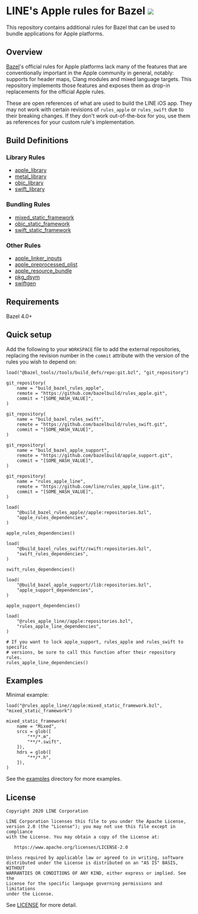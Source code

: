 # LINE's Apple rules for Bazel ![](https://github.com/line/bazel_rules_apple/workflows/build/badge.svg)

This repository contains additional rules for Bazel that can be used to bundle
applications for Apple platforms.

## Overview

[Bazel](http://bazel.build)'s official rules for Apple platforms lack many of
the features that are conventionally important in the Apple community in
general, notably: supports for header maps, Clang modules and mixed language
targets. This repository implements those features and exposes them as drop-in
replacements for the official Apple rules.

These are open references of what are used to build the LINE iOS app. They may
not work with certain revisions of `rules_apple` or `rules_swift` due to
their breaking changes. If they don't work out-of-the-box for you, use them as
references for your custom rule's implementation.

## Build Definitions

### Library Rules

* [apple_library](docs/README.md#apple_library)
* [metal_library](docs/README.md#metal_library)
* [objc_library](docs/README.md#objc_library)
* [swift_library](docs/README.md#swift_library)

### Bundling Rules

* [mixed_static_framework](docs/README.md#mixed_static_framework)
* [objc_static_framework](docs/README.md#objc_static_framework)
* [swift_static_framework](docs/README.md#swift_static_framework)

### Other Rules

* [apple_linker_inputs](docs/README.md#apple_linker_inputs)
* [apple_preprocessed_plist](docs/README.md#apple_preprocessed_plist)
* [apple_resource_bundle](docs/README.md#apple_resource_bundle)
* [pkg_dsym](docs/README.md#pkg_dsym)
* [swiftgen](docs/README.md#swiftgen)

## Requirements

Bazel 4.0+

## Quick setup

Add the following to your `WORKSPACE` file to add the external repositories,
replacing the revision number in the `commit` attribute with the version of the
rules you wish to depend on:

```starlark
load("@bazel_tools//tools/build_defs/repo:git.bzl", "git_repository")

git_repository(
    name = "build_bazel_rules_apple",
    remote = "https://github.com/bazelbuild/rules_apple.git",
    commit = "[SOME_HASH_VALUE]",
)

git_repository(
    name = "build_bazel_rules_swift",
    remote = "https://github.com/bazelbuild/rules_swift.git",
    commit = "[SOME_HASH_VALUE]",
)

git_repository(
    name = "build_bazel_apple_support",
    remote = "https://github.com/bazelbuild/apple_support.git",
    commit = "[SOME_HASH_VALUE]",
)

git_repository(
    name = "rules_apple_line",
    remote = "https://github.com/line/rules_apple_line.git",
    commit = "[SOME_HASH_VALUE]",
)

load(
    "@build_bazel_rules_apple//apple:repositories.bzl",
    "apple_rules_dependencies",
)

apple_rules_dependencies()

load(
    "@build_bazel_rules_swift//swift:repositories.bzl",
    "swift_rules_dependencies",
)

swift_rules_dependencies()

load(
    "@build_bazel_apple_support//lib:repositories.bzl",
    "apple_support_dependencies",
)

apple_support_dependencies()

load(
    "@rules_apple_line//apple:repositories.bzl",
    "rules_apple_line_dependencies",
)

# If you want to lock apple_support, rules_apple and rules_swift to specific
# versions, be sure to call this function after their repository rules.
rules_apple_line_dependencies()
```

## Examples

Minimal example:

```starlark
load("@rules_apple_line//apple:mixed_static_framework.bzl", "mixed_static_framework")

mixed_static_framework(
    name = "Mixed",
    srcs = glob([
        "**/*.m",
        "**/*.swift",
    ]),
    hdrs = glob([
        "**/*.h",
    ]),
)
```

See the [examples](examples) directory for more examples.

## License

```
Copyright 2020 LINE Corporation

LINE Corporation licenses this file to you under the Apache License,
version 2.0 (the "License"); you may not use this file except in compliance
with the License. You may obtain a copy of the License at:

   https://www.apache.org/licenses/LICENSE-2.0

Unless required by applicable law or agreed to in writing, software
distributed under the License is distributed on an "AS IS" BASIS, WITHOUT
WARRANTIES OR CONDITIONS OF ANY KIND, either express or implied. See the
License for the specific language governing permissions and limitations
under the License.
```

See [LICENSE](LICENSE) for more detail.
